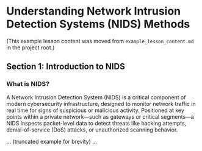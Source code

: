 # Understanding Network Intrusion Detection Systems (NIDS) Methods

(This example lesson content was moved from `example_lesson_content.md` in the project root.)

## Section 1: Introduction to NIDS

### What is NIDS?

A Network Intrusion Detection System (NIDS) is a critical component of modern cybersecurity infrastructure, designed to monitor network traffic in real time for signs of suspicious or malicious activity. Positioned at key points within a private network—such as gateways or critical segments—a NIDS inspects packet-level data to detect threats like hacking attempts, denial-of-service (DoS) attacks, or unauthorized scanning behavior.

... (truncated example for brevity) ...
